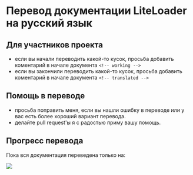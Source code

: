 
# Перевод документации LiteLoader на русский язык
## Для участников проекта
- если вы начали переводить какой-то кусок, просьба добавить коментарий в начале документа `<!-- working -->`
- если вы закончили переводить какой-то кусок, просьба добавить коментарий в начале документа `<!-- translated -->`

## Помощь в переводе
- просьба поправить меня, если вы нашли ошибку в переводе или у вас есть более хороший вариант перевода.
- делайте pull request'ы я с радостью приму вашу помощь.
## Прогресс перевода
Пока вся документация переведена только на: 

![](https://progress-bar.dev/2)
